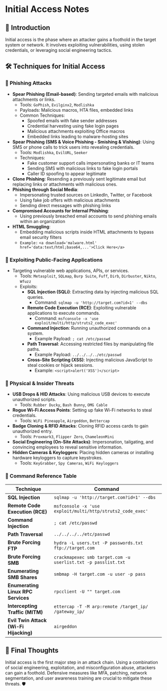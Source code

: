 # Initial Access Notes

## 📌 Introduction
Initial access is the phase where an attacker gains a foothold in the target system or network. It involves exploiting vulnerabilities, using stolen credentials, or leveraging social engineering tactics.

## 🛠 Techniques for Initial Access

### 🔹 Phishing Attacks
- **Spear Phishing (Email-based)**: Sending targeted emails with malicious attachments or links.
  - Tools: `GoPhish`, `Evilginx2`, `Modlishka`
  - Payloads: Malicious macros, HTA files, embedded links
  - Common Techniques:
    - Spoofed emails with fake sender addresses
    - Credential harvesting using fake login pages
    - Malicious attachments exploiting Office macros
    - Embedded links leading to malware-hosting sites
- **Spear Phishing (SMS & Voice Phishing - Smishing & Vishing)**: Using SMS or phone calls to trick users into revealing credentials.
  - Tools: `Modlishka`, `EvilURL`, `Seeker`
  - Techniques:
    - Fake customer support calls impersonating banks or IT teams
    - Sending SMS with malicious links to fake login portals
    - Caller ID spoofing to appear legitimate
- **Clone Phishing**: Resending a previously sent legitimate email but replacing links or attachments with malicious ones.
- **Phishing through Social Media**:
  - Impersonating trusted sources on LinkedIn, Twitter, or Facebook
  - Using fake job offers with malicious attachments
  - Sending direct messages with phishing links
- **Compromised Accounts for Internal Phishing**:
  - Using previously breached email accounts to send phishing emails within an organization
- **HTML Smuggling**:
  - Embedding malicious scripts inside HTML attachments to bypass email security filters
  - `Example:` `<a download='malware.html' href='data:text/html;base64,...'>Click Here</a>`

### 🔹 Exploiting Public-Facing Applications
- Targeting vulnerable web applications, APIs, or services.
  - Tools: `Metasploit`, `SQLmap`, `Burp Suite`, `Fuff`, `Dirb`, `Dirbuster`, `Nikto`, `Wfuzz`
  - Exploits:
    - **SQL Injection (SQLi)**: Extracting data by injecting malicious SQL queries.
      - Command: `sqlmap -u 'http://target.com?id=1' --dbs`
    - **Remote Code Execution (RCE)**: Exploiting vulnerable applications to execute commands.
      - Command: `msfconsole -x 'use exploit/multi/http/struts2_code_exec'`
    - **Command Injection**: Running unauthorized commands on a system.
      - Example Payload: `; cat /etc/passwd`
    - **Path Traversal**: Accessing restricted files by manipulating file paths.
      - Example Payload: `../../../../etc/passwd`
    - **Cross-Site Scripting (XSS)**: Injecting malicious JavaScript to steal cookies or hijack sessions.
      - Example: `<script>alert('XSS')</script>`

### 🔹 Physical & Insider Threats
- **USB Drops & HID Attacks**: Using malicious USB devices to execute unauthorized scripts.
  - Tools: `Rubber Ducky`, `Bash Bunny`, `OMG Cable`
- **Rogue Wi-Fi Access Points**: Setting up fake Wi-Fi networks to steal credentials.
  - Tools: `WiFi Pineapple`, `Airgeddon`, `Bettercap`
- **Badge Cloning & RFID Attacks**: Cloning RFID access cards to gain unauthorized entry.
  - Tools: `Proxmark3`, `Flipper Zero`, `ChameleonMini`
- **Social Engineering (On-Site Attacks)**: Impersonation, tailgating, and convincing employees to reveal sensitive information.
- **Hidden Cameras & Keyloggers**: Placing hidden cameras or installing hardware keyloggers to capture keystrokes.
  - Tools: `KeyGrabber`, `Spy Cameras`, `WiFi Keyloggers`

### 🔹 Command Reference Table
| Technique | Command |
|-----------|---------|
| **SQL Injection** | `sqlmap -u 'http://target.com?id=1' --dbs` |
| **Remote Code Execution (RCE)** | `msfconsole -x 'use exploit/multi/http/struts2_code_exec'` |
| **Command Injection** | `; cat /etc/passwd` |
| **Path Traversal** | `../../../../etc/passwd` |
| **Brute Forcing FTP** | `hydra -L users.txt -P passwords.txt ftp://target.com` |
| **Brute Forcing SMB** | `crackmapexec smb target.com -u userlist.txt -p passlist.txt` |
| **Enumerating SMB Shares** | `smbmap -H target.com -u user -p pass` |
| **Enumerating Linux RPC Services** | `rpcclient -U "" target.com` |
| **Intercepting Traffic (MITM)** | `ettercap -T -M arp:remote /target_ip/ /gateway_ip/` |
| **Evil Twin Attack (Wi-Fi Hijacking)** | `airgeddon` |

## 🎯 Final Thoughts
Initial access is the first major step in an attack chain. Using a combination of social engineering, exploitation, and misconfiguration abuse, attackers can gain a foothold. Defensive measures like MFA, patching, network segmentation, and user awareness training are crucial to mitigate these threats. 🛡

